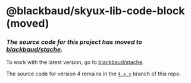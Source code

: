 # @blackbaud/skyux-lib-code-block (moved)

### *The source code for this project has moved to [blackbaud/stache](https://github.com/blackbaud/stache).*

To work with the latest version, go to [blackbaud/stache](https://github.com/blackbaud/stache).

The source code for version 4 remains in the [`4.x.x`](https://github.com/blackbaud/skyux-lib-code-block/tree/4.x.x) branch of this repo.